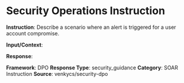 # Security Operations Instruction

**Instruction**: Describe a scenario where an alert is triggered for a user account compromise.

**Input/Context**: 

**Response**: 

**Framework**: DPO
**Response Type**: security_guidance
**Category**: SOAR Instruction
**Source**: venkycs/security-dpo

